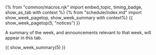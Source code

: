 {% from "common/macros.njk" import embed_topic, timing_badge, show_as_tab with context %}
{% from "schedule/index.md" import show_week_pagetop, show_week_summary with context%}
{{ show_week_pagetop(5, "notices") }}

<box type="info" dismissible>

A summary of the week, and announcements relevant to that week, will appear in this tab.
</box>

{{ show_week_summary(5) }}

